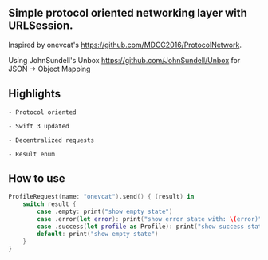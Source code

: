 
## Simple protocol oriented networking layer with URLSession.   

Inspired by onevcat's https://github.com/MDCC2016/ProtocolNetwork.  

Using JohnSundell's Unbox https://github.com/JohnSundell/Unbox for JSON -> Object Mapping

## Highlights
```
- Protocol oriented

- Swift 3 updated 

- Decentralized requests

- Result enum
```

## How to use
```swift
ProfileRequest(name: "onevcat").send() { (result) in
    switch result {
        case .empty: print("show empty state")
        case .error(let error): print("show error state with: \(error)")
        case .success(let profile as Profile): print("show success state: \(profile)")
        default: print("show empty state")
    }
}
```
